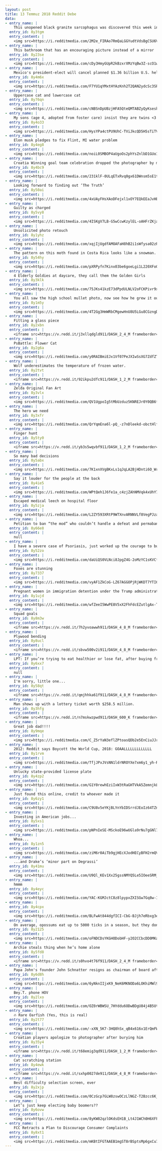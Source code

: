 ```yaml
---
layout: post
title: 13 Temmuz 2018 Reddit Debe
data:
- entry_name: |
    This unopened black granite sarcophagus was discovered this week in Egypt. It weighs many tons and is the largest sarcophagus to ever be unearthed in Alexandria.
  entry_id: 8y3tgm
  entry_content: |
    <img src=https://i.redditmedia.com/2M2e_FIRAo7RmQaLGGYudtVdsBgCSU6VUgzqyCZ6ao4.jpg?s=d7a90664263a6388c3a95e88ab646fbd frameborder=0>
- entry_name: |
    This bathroom that has an encouraging picture instead of a mirror
  entry_id: 8y23se
  entry_content: |
    <img src=https://i.redditmedia.com/cDy3HmyGUpR2kBzxrXMzYqBw3Z-scO1w8rBfDkhrg44.jpg?s=09ea3fd681fa581c97cab3843b587ecc frameborder=0>
- entry_name: |
    Mexico's president-elect will cancel planned $1.36 billion U.S. helicopter order
  entry_id: 8y4m6x
  entry_content: |
    <img src=https://i.redditmedia.com/F7YU1qYMxtHYAzKnh2T2QAN2ydcSc3SPi3uEg4vmXbk.jpg?s=f9fd16bfe59dae91ddf92ed6f73a557c frameborder=0>
- entry_name: |
    Uppercase cat and lowercase cat
  entry_id: 8y76qn
  entry_content: |
    <img src=https://i.redditmedia.com/cNBSnDpUBzjHFA5QteQMTABZyQyKseskpVaDaE5mkVU.jpg?s=4c6dccbe47f8b6168cb91add52179821 frameborder=0>
- entry_name: |
    My sons (age 4, adopted from foster care) insist they are twins <3
  entry_id: 8y4o33
  entry_content: |
    <img src=https://i.redditmedia.com/HysYPa4ctPU9UhC-TViJkcQD5H5sTiTVMvL1TT37n4w.jpg?s=0ec595f01c070d161e0356a3ac3e888e frameborder=0>
- entry_name: |
    Elon musk pledges to fix Flint, MI water problem
  entry_id: 8y4eg8
  entry_content: |
    <img src=https://i.redditmedia.com/noiL0SMBOP4aUgoOs2phYsZnlbD1GUo17KVUP3Qft00.jpg?s=55f956ad1a6b5eec4843a3a698388d7c frameborder=0>
- entry_name: |
    Croatia Winning goal team celebration dropped the photographer by mistake and gave him his best shot!
  entry_id: 8y4bc9
  entry_content: |
    <img src=https://i.redditmedia.com/231klF-0ULqETxRvq0gx61DWnsm5sE1tS7SVWZbDgLk.png?s=110de22e0ad76fcba226c2e37a307989 frameborder=0>
- entry_name: |
    Looking forward to finding out ‘The Truth’
  entry_id: 8y50ai
  entry_content: |
    <img src=https://i.redditmedia.com/4xUAyFHsXAoDFejxl1xOY7EQkEEaJvHEIo_3F71l33g.jpg?s=bc3bf73abdcb9e39d8cd072382f5969e frameborder=0>
- entry_name: |
    Guilty as charged
  entry_id: 8y5vy8
  entry_content: |
    <img src=https://i.redditmedia.com/4ISKgV7LB-G5wCcwKzylEL-oAHFrZKjaE3ZWRZEGnT4.jpg?s=d3e0b58bb02c65f1f8ae8c7648c64913 frameborder=0>
- entry_name: |
    Unsolicited photo retouch
  entry_id: 8y1yhz
  entry_content: |
    <img src=https://i.redditmedia.com/xqjIjUgdfAMOAFaH8hB2i1sWfysa02zPkWFBEIfAUOA.jpg?s=2bc7b223386d4d805c005cbdd442203a frameborder=0>
- entry_name: |
    The pattern on this moth found in Costa Rica looks like a snowman.
  entry_id: 8y54hy
  entry_content: |
    <img src=https://i.redditmedia.com/pXRPyfn7Kinx03be6goeLgi1L220XFo06K5bL0NQbiM.jpg?s=b4cc8fbedf372e950cdf8a765f69d433 frameborder=0>
- entry_name: |
    4 Elderly Goldies at daycare, they call them the Golden Girls
  entry_id: 8y3klk
  entry_content: |
    <img src=https://i.redditmedia.com/75JKs41kzE73dPpdULNLV2oFCKPivr9xtIT4wn87L4g.jpg?s=402a2f365502eb6c4faf438fe6a9d26e frameborder=0>
- entry_name: |
    You all saw the high school mullet photo, now see how he grew it out: Peter Dinklage in college, late '80s
  entry_id: 8y1m5y
  entry_content: |
    <img src=https://i.redditmedia.com/4T2Gg3HmWRbCMgewHnU8U5LGu8CGzngD1HqaNyYyWHM.jpg?s=559bea4ee0b04ee20c27ef7ba7b4db79 frameborder=0>
- entry_name: |
    Fitting a glass piece
  entry_id: 8y2xbn
  entry_content: |
    <iframe src=https://v.redd.it/j3xllqdgld911/DASH_2_4_M frameborder=0></iframe>
- entry_name: |
    PsBattle: Flower Cat
  entry_id: 8y2g6a
  entry_content: |
    <img src=https://i.redditmedia.com/y0RAIBmiEJx1Vf07PeJXIwSsXG7ZdfZTO16qy-y2mGc.jpg?s=2d985aa4a2af179eabc4c086bdd87c32 frameborder=0>
- entry_name: |
    Wolf underestimates the temperature of frozen water.
  entry_id: 8y2tvt
  entry_content: |
    <iframe src=https://v.redd.it/92ikpu2dfc911/DASH_1_2_M frameborder=0></iframe>
- entry_name: |
    Zelda Original Fan Art
  entry_id: 8y3vlx
  entry_content: |
    <img src=https://i.redditmedia.com/QV1UgpoIg5tMbUzduz5KNREJr0Y0QB6fkzD4uZixAlo.jpg?s=850863a46d443021a28164ff820a3d83 frameborder=0>
- entry_name: |
    The hero we need
  entry_id: 8y3xfr
  entry_content: |
    <img src=https://i.redditmedia.com/QrYqmEna6l-pQ_-z7nDleekd-obctHlfbimik3JlIP4.jpg?s=b6820e85d22389ba07f97fe7af7a6c2b frameborder=0>
- entry_name: |
    Finger hunt
  entry_id: 8y5ty0
  entry_content: |
    <iframe src=https://v.redd.it/yb3s5wqvbf911/DASH_1_2_M frameborder=0></iframe>
- entry_name: |
    So many bad decisions
  entry_id: 8y5abx
  entry_content: |
    <img src=https://i.redditmedia.com/7K1xnXVgBKxLs1qJqLA2BjHDnti6O_WrKH3nX6xqFHk.jpg?s=6da17c33158b03ccd1cd8eeb45bd0c2c frameborder=0>
- entry_name: |
    Say it louder for the people at the back
  entry_id: 8y4ie5
  entry_content: |
    <img src=https://i.redditmedia.com/WPtQeh1J6fe1a_c4zjZAhNMVqk4xUhY7EwrPW5JSa50.png?s=0dbcbbab785d8771cb3b2d46804f08b1 frameborder=0>
- entry_name: |
    Escaped medical leech on hospital floor
  entry_id: 8y5zja
  entry_content: |
    <img src=https://i.redditmedia.com/L2ZY593XRtP9WTXnvARNNVLf8VegPJzaBdC35ZiJfu8.jpg?s=a3a4d4105d2ff5bfd436de9d18c119c3 frameborder=0>
- entry_name: |
    Petition to ban “the mod” who couldn’t handle a defeat and permabanned longtime users of this sub for posting content he didn’t like
  entry_id: 8y66e8
  entry_content: |
    null
- entry_name: |
    I have a severe case of Psoriasis, just worked up the courage to buy my first pair of shorts
  entry_id: 8y52zo
  entry_content: |
    <img src=https://i.redditmedia.com/daUiQS0VLNci8JpgZ4G-2oMzYC1sKVCfbBOER0Ei5yo.jpg?s=03725895d56c82545cc2838e976af8d1 frameborder=0>
- entry_name: |
    Foxes are stunning
  entry_id: 8y7337
  entry_content: |
    <img src=https://i.redditmedia.com/vyAF1ZkCoG-LZ67AGGOPjRjWKDT7YTI6STRoD0LMMaQ.jpg?s=ce2d512517946af0c56c26f0af8eb83b frameborder=0>
- entry_name: |
    Pregnant women in immigration detention under the Trump administration say they have been denied medical care, shackled around the stomach, and suffered miscarriages from the abuse. GOP logic: abortion? Bad. Abusing pregnant immigrants until they miscarry? Law and order.
  entry_id: 8y1ujd
  entry_content: |
    <img src=https://i.redditmedia.com/wfZeeI5WwPE8V5xX2FhFdcEZutlgAx-TWUEyF7xfPI8.jpg?s=8a83792e489e94b8633d7098d4e60024 frameborder=0>
- entry_name: |
    Squad goals
  entry_id: 8y8m3w
  entry_content: |
    <iframe src=https://v.redd.it/7h2yvoawwh911/DASH_4_8_M frameborder=0></iframe>
- entry_name: |
    Plywood bending
  entry_id: 8y8ucl
  entry_content: |
    <iframe src=https://v.redd.it/sbvw500v2i911/DASH_4_8_M frameborder=0></iframe>
- entry_name: |
    LPT: If you’re trying to eat healthier or lose fat, after buying fresh fruits or veggies, pick/cut/wash them asap for healthier snacking and quicker availability. The tendency when snacking is to grab-and-eat rather than taking time to fully prepare. Unhealthy food can be too conveniently available.
  entry_id: 8y6xx7
  entry_content: |
    null
- entry_name: |
    I'm sorry, little one...
  entry_id: 8y58qt
  entry_content: |
    <iframe src=https://v.redd.it/qmjhhka61f911/DASH_4_8_M frameborder=0></iframe>
- entry_name: |
    Man shows up with a lottery ticket worth $258.5 million.
  entry_id: 8y3hfg
  entry_content: |
    <iframe src=https://v.redd.it/n7mskwzpwd911/DASH_600_K frameborder=0></iframe>
- entry_name: |
    Great job dad!!!!
  entry_id: 8y9mqe
  entry_content: |
    <img src=https://i.redditmedia.com/C_Z5rYaN3eflZPtoasQDb2e5EnCiuJJrwnBg0o8_EaY.png?s=3d675c94e0f9a7c555064d57ec055bb1 frameborder=0>
- entry_name: |
    2012: Reddit says Boycott the World Cup, 2018: GOAALLLLLLLLLLLLL
  entry_id: 8y1rvm
  entry_content: |
    <img src=https://i.redditmedia.com/TfjJPxJVsNN1ldrNROYXe7xm6y1_yh-RBcgCDKxXsj0.jpg?s=d90d28c799a44178a25a8a6c90a69f90 frameborder=0>
- entry_name: |
    Unlucky state-provided license plate
  entry_id: 8y4zp2
  entry_content: |
    <img src=https://i.redditmedia.com/G1Y0rewhEziIxW3tRaGHTVkA5ZemnjkLZ3mUCE--npE.jpg?s=b59479563482c3fe77847d5de499541b frameborder=0>
- entry_name: |
    Just found this online, credit to whoever made it
  entry_id: 8y6zy1
  entry_content: |
    <img src=https://i.redditmedia.com/C9U8v5eYKjBLYnYbIDSrrdJEoIz64TZnYY7AB0szPlY.jpg?s=05b09733719c283f85c16599167446b7 frameborder=0>
- entry_name: |
    Investing in American jobs...
  entry_id: 8y5xs1
  entry_content: |
    <img src=https://i.redditmedia.com/pNPnIeSE-MSckoE96wUGla9rNu7gGNl7UHU1pKhZRu4.jpg?s=2ee5ac69851d63f2f5c87f39f89bc5d2 frameborder=0>
- entry_name: |
    Whoa...
  entry_id: 8y1zn5
  entry_content: |
    <img src=https://i.redditmedia.com/ziM6r0AiTb9gjHEcXJodHECyBFH2rmQVnnLUXEQgGe4.jpg?s=dfdefe07f1c99f9b1f4fd55ddae65e10 frameborder=0>
- entry_name: |
    ...and Drake’s ‘minor part on Degrassi’
  entry_id: 8y41mu
  entry_content: |
    <img src=https://i.redditmedia.com/U9Ql_KEv1Xx25gssNMYQ5Le5IOeeSRM_TKpzuASN5Hc.jpg?s=45b9ae27b1f71a7838693734d260628f frameborder=0>
- entry_name: |
    hmmm
  entry_id: 8y4eyc
  entry_content: |
    <img src=https://i.redditmedia.com/YAC-KGMJctC8z8lpypxZXISGw7Gq8w-1dzxmBhfCVTs.jpg?s=e3f89fa4f13e69a584f9099091acf290 frameborder=0>
- entry_name: |
  entry_id: 8y4cpx
  entry_content: |
    <img src=https://i.redditmedia.com/BLFwAt844dgfICI-CbG-BJjh7eRbxg3ewd3mUNYwP0Y.jpg?s=dabd58d09f0fcb4083f29fc4a4b16633 frameborder=0>
- entry_name: |
    On average, opossums eat up to 5000 ticks in a season, but they don’t contract or carry Lyme disease.
  entry_id: 8y2125
  entry_content: |
    <img src=https://i.redditmedia.com/oFNDCDsYKGHODobHF-y2O2CCbcDD0MKaToNI1ix66KI.jpg?s=b203710abed89437addb2c2cdf987b59 frameborder=0>
- entry_name: |
    Archie steals thing when he’s home alone
  entry_id: 8y5fd8
  entry_content: |
    <iframe src=https://v.redd.it/s0hvo4t76f911/DASH_2_4_M frameborder=0></iframe>
- entry_name: |
    Papa John's founder John Schnatter resigns as chairman of board after using racial slur
  entry_id: 8y6d8h
  entry_content: |
    <img src=https://i.redditmedia.com/6yNknIIjxK9_NeK6MKNODa6LOKhiMWl9ZWi-eGYYfxQ.jpg?s=61d718d5d5588f373e294e3021f6da73 frameborder=0>
- entry_name: |
    Bey.T. phone HOV
  entry_id: 8y2lxo
  entry_content: |
    <img src=https://i.redditmedia.com/OZ0rWBWSU_7HYddu6ODwBDgU84j4B5UtnwSenK51rOo.jpg?s=f7b5b1b3d685452580fd05273fa503b3 frameborder=0>
- entry_name: |
    🔥 Rare Oarfish (Yes, this is real)
  entry_id: 8y2t77
  entry_content: |
    <img src=https://i.redditmedia.com/-xXN_5K7-3HQ8hSx_qB4x616x1ErQmFWCNls7saQm60.jpg?s=b21409899be176c683282864f2a62ecd frameborder=0>
- entry_name: |
    Croatian players apologize to photographer after burying him
  entry_id: 8y35y4
  entry_content: |
    <iframe src=https://v.redd.it/t68emig3qd911/DASH_1_2_M frameborder=0></iframe>
- entry_name: |
    Cat scratching station
  entry_id: 8y4ewk
  entry_content: |
    <iframe src=https://v.redd.it/sxhp0027de911/DASH_4_8_M frameborder=0></iframe>
- entry_name: |
    Best difficulty selection screen, ever
  entry_id: 8y2xjp
  entry_content: |
    <img src=https://i.redditmedia.com/0CzGcp7GLW8zswOCzLlNGZ-T2Bzcc6K_bygh15lGXoQ.gif?fm=jpg&s=19d35595d6e89647a3d27d90eec9ed76 frameborder=0>
- entry_name: |
    Let’s just keep electing baby boomers??
  entry_id: 8y6ovw
  entry_content: |
    <img src=https://i.redditmedia.com/8yKW82qzlOKdsEH1B_Lt4J1WCh0H6XFFSQtOuOiEzX8.jpg?s=6b60eb63758b8dbc37777af661814b4d frameborder=0>
- entry_name: |
    FCC Retracts a Plan to Discourage Consumer Complaints
  entry_id: 8y8xt1
  entry_content: |
    <img src=https://i.redditmedia.com/mKBtIFGTAAEB1mgST8rBSptsMp6gxCu7owXqgk3-PcM.jpg?s=b4de68ff44deb62a5c6346ae8b95798d frameborder=0>
---
```

